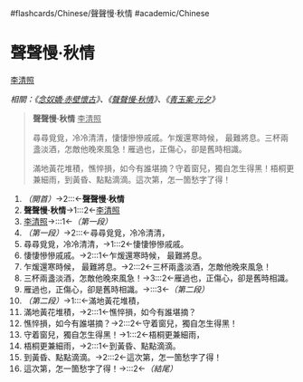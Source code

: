 #flashcards/Chinese/聲聲慢·秋情 #academic/Chinese

# 聲聲慢·秋情
<u>李清照</u>

_相關：《[念奴嬌·赤壁懷古](念奴嬌·赤壁懷古.md)》、《[聲聲慢·秋情](聲聲慢·秋情.md)》、《[青玉案·元夕](青玉案·元夕.md)》_

> __聲聲慢·秋情__ <u>李清照</u>
>
> 尋尋覓覓，冷冷清清，悽悽慘慘戚戚。乍煖還寒時候， 最難將息。三杯兩盞淡酒，怎敵他晚來風急！雁過也，正傷心，卻是舊時相識。
>
> 滿地黃花堆積，憔悴損，如今有誰堪摘？守着窗兒，獨自怎生得黑！梧桐更兼細雨，到黃昏、點點滴滴。這次第，怎一箇愁字了得！
1. _（開首）_→2:::←__聲聲慢·秋情__ <!--SR:!2022-05-05,47,292!2022-06-04,72,313-->
2. __聲聲慢·秋情__→1:::2←<u>李清照</u> <!--SR:!2022-05-16,21,252!2022-07-27,95,272-->
3. <u>李清照</u>→:::1←_（第一段）_ <!--SR:!2022-05-20,59,310!2022-05-15,56,312-->
4. _（第一段）_→2:::←尋尋覓覓，冷冷清清， <!--SR:!2022-08-09,105,270!2022-05-08,50,292-->
5. 尋尋覓覓，冷冷清清，→1:::2←悽悽慘慘戚戚。 <!--SR:!2022-06-09,62,254!2022-05-14,29,234-->
6. 悽悽慘慘戚戚。→2:::1←乍煖還寒時候， 最難將息。 <!--SR:!2022-05-12,28,234!2022-06-26,74,255-->
7. 乍煖還寒時候， 最難將息。→2:::2←三杯兩盞淡酒，怎敵他晚來風急！ <!--SR:!2022-06-03,58,255!2022-05-29,54,255-->
8. 三杯兩盞淡酒，怎敵他晚來風急！→3:::2←雁過也，正傷心，卻是舊時相識。 <!--SR:!2022-05-17,28,235!2022-05-13,29,235-->
9. 雁過也，正傷心，卻是舊時相識。→:::3←_（第二段）_ <!--SR:!2022-05-09,51,292!2022-06-25,73,254-->
10. _（第二段）_→1:::←滿地黃花堆積， <!--SR:!2022-06-20,69,254!2022-05-22,61,314-->
11. 滿地黃花堆積，→2:::1←憔悴損，如今有誰堪摘？ <!--SR:!2022-05-19,31,234!2022-06-11,64,255-->
12. 憔悴損，如今有誰堪摘？→2:::2←守着窗兒，獨自怎生得黑！ <!--SR:!2022-05-23,31,235!2022-06-18,68,255-->
13. 守着窗兒，獨自怎生得黑！→1:::2←梧桐更兼細雨， <!--SR:!2022-08-05,103,274!2022-05-25,31,230-->
14. 梧桐更兼細雨，→2:::1←到黃昏、點點滴滴。 <!--SR:!2022-06-06,60,252!2022-05-28,54,254-->
15. 到黃昏、點點滴滴。→2:::2←這次第，怎一箇愁字了得！ <!--SR:!2022-06-10,63,252!2022-06-19,69,255-->
16. 這次第，怎一箇愁字了得！→:::2←_（結尾）_ <!--SR:!2022-05-06,48,292!2022-06-15,67,252-->
